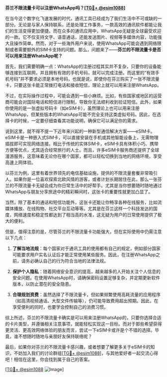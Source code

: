**芬兰不限流量卡可以注册WhatsApp吗？[[TG💪+ @esim1088](https://t.me/s/esim1088)]**

在当今这个数字化飞速发展的时代，通讯工具已经成为了我们生活中不可或缺的一部分。无论是与家人保持联系，还是处理工作事务，一款高效的通讯软件都能让我们的生活变得更加便捷。而在众多的通讯应用中，WhatsApp无疑是全球最受欢迎的一款。它不仅支持文字、语音通话，还能发送图片、视频等多媒体内容，功能强大且操作简单。然而，对于一些海外用户来说，使用WhatsApp可能会遇到网络限制或者需要额外的SIM卡支持的问题。那么，问题来了——**芬兰的不限流量卡是否可以用来注册WhatsApp呢？**

首先，我们需要明确一点：WhatsApp的注册过程其实并不复杂，只要你的设备能够连接到互联网，并且拥有有效的手机号码，就可以完成注册。而这里的“有效手机号码”并不要求必须是本地号码，也就是说，即使你在芬兰购买了一张不限流量卡，只要这张卡能正常拨打电话和接收短信，理论上就可以用来注册WhatsApp。

不过，在实际操作过程中，可能会遇到一些小麻烦。比如，有些国家或地区的运营商可能会对国际电话和短信进行限制，导致你无法顺利收到验证短信。此外，如果你使用的是一张虚拟号码卡（如eSIM卡），虽然理论上也可以用来注册WhatsApp，但某些版本的WhatsApp可能不完全支持这类虚拟号码。因此，在选择卡的时候，一定要仔细查看其功能说明，确保它可以满足你的需求。

说到这里，就不得不提一下近年来兴起的一种新型通信解决方案——eSIM卡。eSIM卡是一种嵌入式SIM卡，可以直接安装在手机或其他智能设备上，无需物理插拔即可实现网络连接。相比于传统的实体SIM卡，eSIM卡具有体积小巧、携带方便等优点，尤其适合经常旅行的人士。而且，许多eSIM卡服务商还提供了全球漫游服务，这意味着无论你在哪个国家，都可以轻松切换到当地的网络环境，享受高速上网体验。

以芬兰为例，这里有着世界领先的电信基础设施，提供的不限流量套餐非常吸引人。如果你是一位喜欢探索北欧风情的游客，或者计划长期居住在此，那么一张芬兰的不限流量卡无疑会成为你日常生活中的好帮手。尤其是当你想要随时随地通过WhatsApp与朋友分享旅途中的精彩瞬间时，这张卡的重要性就更加凸显了。

当然，除了基本的通话和短信功能外，这张卡还能让你畅享各种在线服务，比如流媒体播放、在线购物、社交平台互动等等。尤其是在芬兰这样一个科技发达的国度，网络速度和稳定性都达到了相当高的水准，这无疑为用户的日常使用提供了极大的便利。

但是，值得注意的是，尽管芬兰的不限流量卡功能强大，但在实际使用中仍需注意以下几点：

1. **了解当地法规**：每个国家对于通讯工具的使用都有自己的规定，例如部分国家可能要求用户实名认证后才能正常使用某些服务。因此，在注册WhatsApp之前，请务必确认自己的行为符合当地的法律法规。
   
2. **保护个人隐私**：随着网络安全意识的提高，越来越多的人开始关注个人信息的安全问题。在使用WhatsApp时，请确保密码设置足够复杂，并定期更新软件版本，以防止潜在的安全隐患。

3. **合理规划资费**：虽然选择了不限流量卡，但如果频繁使用高耗流量的应用程序（如高清视频通话、大型文件传输等），仍可能导致费用超出预期。因此，在享受便利的同时，也要学会控制自己的消费习惯。

综上所述，芬兰的不限流量卡确实是可以用来注册WhatsApp的，只要你选择合适的卡片类型，并遵循相关注意事项，就能轻松实现这一目标。而对于那些希望获得更灵活、更高效网络体验的朋友而言，尝试一下eSIM卡或许是个不错的选择。毕竟，谁不想随时随地与亲朋好友保持联络呢？

最后，如果你对芬兰的不限流量卡感兴趣，或者想要了解更多关于eSIM卡的知识，不妨加入我们的讨论群组[[TG💪+ @esim1088](https://t.me/s/esim1088)]，与其他爱好者一起交流心得吧！相信在这里，你会找到属于自己的答案。

[[TG💪+ @esim1088](https://t.me/s/esim1088) ![Image](https://i.postimg.cc/4NQfJmqS/Snipaste-2025-05-13-00-14-12.png)]